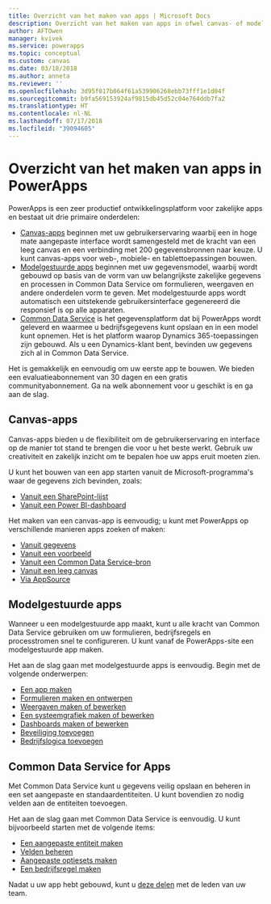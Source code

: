 ```yaml
---
title: Overzicht van het maken van apps | Microsoft Docs
description: Overzicht van het maken van apps in ofwel canvas- of modelgestuurde modus en Common Data Service opnemen
author: AFTOwen
manager: kvivek
ms.service: powerapps
ms.topic: conceptual
ms.custom: canvas
ms.date: 03/18/2018
ms.author: anneta
ms.reviewer: ''
ms.openlocfilehash: 3d95f017b064f61a539906268ebb73fff1e1d04f
ms.sourcegitcommit: b9fa569153924af9815db45d52c04e764ddb7fa2
ms.translationtype: HT
ms.contentlocale: nl-NL
ms.lasthandoff: 07/17/2018
ms.locfileid: "39094605"
---
```

# <a name="overview-of-creating-apps-in-powerapps"></a>Overzicht van het maken van apps in PowerApps
PowerApps is een zeer productief ontwikkelingsplatform voor zakelijke apps en bestaat uit drie primaire onderdelen:

- [Canvas-apps](canvas-apps/getting-started.md) beginnen met uw gebruikerservaring waarbij een in hoge mate aangepaste interface wordt samengesteld met de kracht van een leeg canvas en een verbinding met 200 gegevensbronnen naar keuze. U kunt canvas-apps voor web-, mobiele- en tablettoepassingen bouwen.
- [Modelgestuurde apps](model-driven-apps/model-driven-app-overview.md) beginnen met uw gegevensmodel, waarbij wordt gebouwd op basis van de vorm van uw belangrijkste zakelijke gegevens en processen in Common Data Service om formulieren, weergaven en andere onderdelen vorm te geven. Met modelgestuurde apps wordt automatisch een uitstekende gebruikersinterface gegenereerd die responsief is op alle apparaten.
- [Common Data Service](common-data-service/data-platform-intro.md) is het gegevensplatform dat bij PowerApps wordt geleverd en waarmee u bedrijfsgegevens kunt opslaan en in een model kunt opnemen. Het is het platform waarop Dynamics 365-toepassingen zijn gebouwd. Als u een Dynamics-klant bent, bevinden uw gegevens zich al in Common Data Service.

Het is gemakkelijk en eenvoudig om uw eerste app te bouwen. We bieden een evaluatieabonnement van 30 dagen en een gratis communityabonnement. Ga na welk abonnement voor u geschikt is en ga aan de slag.

## <a name="canvas-apps"></a>Canvas-apps
Canvas-apps bieden u de flexibiliteit om de gebruikerservaring en interface op de manier tot stand te brengen die voor u het beste werkt. Gebruik uw creativiteit en zakelijk inzicht om te bepalen hoe uw apps eruit moeten zien.

U kunt het bouwen van een app starten vanuit de Microsoft-programma's waar de gegevens zich bevinden, zoals:

- [Vanuit een SharePoint-lijst](canvas-apps/generate-app-from-sharepoint-list-interface.md)
- [Vanuit een Power BI-dashboard](canvas-apps/embed-powerapps-powerbi.md)

Het maken van een canvas-app is eenvoudig; u kunt met PowerApps op verschillende manieren apps zoeken of maken:

- [Vanuit gegevens](canvas-apps/app-from-sharepoint.md)
- [Vanuit een voorbeeld](canvas-apps/open-and-run-a-sample-app.md)
- [Vanuit een Common Data Service-bron](canvas-apps/data-platform-create-app.md)
- [Vanuit een leeg canvas](canvas-apps/data-platform-create-app-scratch.md)
- [Via AppSource](../user/app-source.md)

## <a name="model-driven-apps"></a>Modelgestuurde apps
Wanneer u een modelgestuurde app maakt, kunt u alle kracht van Common Data Service gebruiken om uw formulieren, bedrijfsregels en processtromen snel te configureren. U kunt vanaf de PowerApps-site een modelgestuurde app maken.

Het aan de slag gaan met modelgestuurde apps is eenvoudig. Begin met de volgende onderwerpen:

- [Een app maken](https://docs.microsoft.com/dynamics365/customer-engagement/customize/create-edit-app)
- [Formulieren maken en ontwerpen](https://docs.microsoft.com/dynamics365/customer-engagement/customize/create-design-forms)
- [Weergaven maken of bewerken](https://docs.microsoft.com/dynamics365/customer-engagement/customize/create-edit-views)
- [Een systeemgrafiek maken of bewerken](https://docs.microsoft.com/dynamics365/customer-engagement/customize/create-edit-system-chart)
- [Dashboards maken of bewerken](https://docs.microsoft.com/dynamics365/customer-engagement/customize/create-edit-dashboards)
- [Beveiliging toevoegen](https://docs.microsoft.com/dynamics365/customer-engagement/customize/manage-access-apps-security-roles)
- [Bedrijfslogica toevoegen](https://docs.microsoft.com/dynamics365/customer-engagement/customize/guide-staff-through-common-tasks-processes)

## <a name="common-data-service-for-apps"></a>Common Data Service for Apps
Met Common Data Service kunt u gegevens veilig opslaan en beheren in een set aangepaste en standaardentiteiten. U kunt bovendien zo nodig velden aan de entiteiten toevoegen.

Het aan de slag gaan met Common Data Service is eenvoudig. U kunt bijvoorbeeld starten met de volgende items:
- [Een aangepaste entiteit maken](common-data-service/data-platform-create-entity.md)
- [Velden beheren](common-data-service/data-platform-manage-fields.md)
- [Aangepaste optiesets maken](common-data-service/custom-picklists.md)
- [Een bedrijfsregel maken](https://docs.microsoft.com/dynamics365/customer-engagement/customize/create-business-rules-recommendations-apply-logic-form)

Nadat u uw app hebt gebouwd, kunt u [deze delen](canvas-apps/share-app.md) met de leden van uw team.




